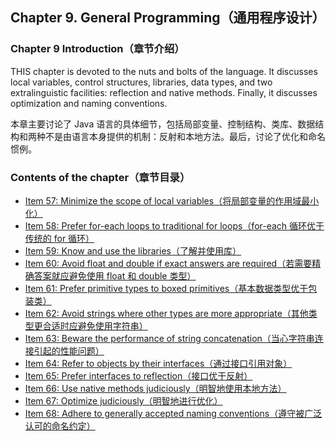 ## Chapter 9. General Programming（通用程序设计）

### Chapter 9 Introduction（章节介绍）

THIS chapter is devoted to the nuts and bolts of the language. It discusses local variables, control structures, libraries, data types, and two extralinguistic facilities: reflection and native methods. Finally, it discusses optimization and naming conventions.

本章主要讨论了 Java 语言的具体细节，包括局部变量、控制结构、类库、数据结构和两种不是由语言本身提供的机制：反射和本地方法。最后，讨论了优化和命名惯例。

### Contents of the chapter（章节目录）
- [Item 57: Minimize the scope of local variables（将局部变量的作用域最小化）](Chapter-9-Item-57-Minimize-the-scope-of-local-variables.md)
- [Item 58: Prefer for-each loops to traditional for loops（for-each 循环优于传统的 for 循环）](Chapter-9-Item-58-Prefer-for-each-loops-to-traditional-for-loops.md)
- [Item 59: Know and use the libraries（了解并使用库）](Chapter-9-Item-59-Know-and-use-the-libraries.md)
- [Item 60: Avoid float and double if exact answers are required（若需要精确答案就应避免使用 float 和 double 类型）](Chapter-9-Item-60-Avoid-float-and-double-if-exact-answers-are-required.md)
- [Item 61: Prefer primitive types to boxed primitives（基本数据类型优于包装类）](Chapter-9-Item-61-Prefer-primitive-types-to-boxed-primitives.md)
- [Item 62: Avoid strings where other types are more appropriate（其他类型更合适时应避免使用字符串）](Chapter-9-Item-62-Avoid-strings-where-other-types-are-more-appropriate.md)
- [Item 63: Beware the performance of string concatenation（当心字符串连接引起的性能问题）](Chapter-9-Item-63-Beware-the-performance-of-string-concatenation.md)
- [Item 64: Refer to objects by their interfaces（通过接口引用对象）](Chapter-9-Item-64-Refer-to-objects-by-their-interfaces.md)
- [Item 65: Prefer interfaces to reflection（接口优于反射）](Chapter-9-Item-65-Prefer-interfaces-to-reflection.md)
- [Item 66: Use native methods judiciously（明智地使用本地方法）](Chapter-9-Item-66-Use-native-methods-judiciously.md)
- [Item 67: Optimize judiciously（明智地进行优化）](Chapter-9-Item-67-Optimize-judiciously.md)
- [Item 68: Adhere to generally accepted naming conventions（遵守被广泛认可的命名约定）](Chapter-9-Item-68-Adhere-to-generally-accepted-naming-conventions.md)
